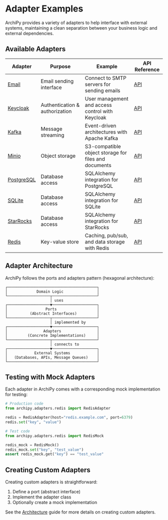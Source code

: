 # Adapter Examples

ArchiPy provides a variety of adapters to help interface with external systems, maintaining a clean separation between
your business logic and external dependencies.

## Available Adapters

| Adapter                   | Purpose                        | Example                                              | API Reference                                     |
|---------------------------|--------------------------------|------------------------------------------------------|---------------------------------------------------|
| [Email](email.md)         | Email sending interface        | Connect to SMTP servers for sending emails           | [API](../../api_reference/adapters.md#email)      |
| [Keycloak](keycloak.md)   | Authentication & authorization | User management and access control with Keycloak     | [API](../../api_reference/adapters.md#keycloak)   |
| [Kafka](kafka.md)         | Message streaming              | Event-driven architectures with Apache Kafka         | [API](../../api_reference/adapters.md#kafka)      |
| [Minio](minio.md)         | Object storage                 | S3-compatible object storage for files and documents | [API](../../api_reference/adapters.md#minio)      |
| [PostgreSQL](postgres.md) | Database access                | SQLAlchemy integration for PostgreSQL                | [API](../../api_reference/adapters.md#postgresql) |
| [SQLite](sqlite.md)       | Database access                | SQLAlchemy integration for SQLite                    | [API](../../api_reference/adapters.md#sqlite)     |
| [StarRocks](starrocks.md) | Database access                | SQLAlchemy integration for StarRocks                 | [API](../../api_reference/adapters.md#starrocks)  |
| [Redis](redis.md)         | Key-value store                | Caching, pub/sub, and data storage with Redis        | [API](../../api_reference/adapters.md#redis)      |

## Adapter Architecture

ArchiPy follows the ports and adapters pattern (hexagonal architecture):

```
┌────────────────────────────────────────┐
│             Domain Logic               │
└───────────────────┬────────────────────┘
                    │ uses
┌───────────────────▼────────────────────┐
│                 Ports                  │
│          (Abstract Interfaces)         │
└───────────────────┬────────────────────┘
                    │ implemented by
┌───────────────────▼────────────────────┐
│                Adapters                │
│         (Concrete Implementations)     │
└───────────────────┬────────────────────┘
                    │ connects to
┌───────────────────▼────────────────────┐
│            External Systems            │
│   (Databases, APIs, Message Queues)    │
└────────────────────────────────────────┘
```

## Testing with Mock Adapters

Each adapter in ArchiPy comes with a corresponding mock implementation for testing:

```python
# Production code
from archipy.adapters.redis import RedisAdapter

redis = RedisAdapter(host="redis.example.com", port=6379)
redis.set("key", "value")

# Test code
from archipy.adapters.redis import RedisMock

redis_mock = RedisMock()
redis_mock.set("key", "test_value")
assert redis_mock.get("key") == "test_value"
```

## Creating Custom Adapters

Creating custom adapters is straightforward:

1. Define a port (abstract interface)
2. Implement the adapter class
3. Optionally create a mock implementation

See the [Architecture](../../architecture.md) guide for more details on creating custom adapters.

